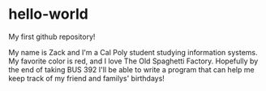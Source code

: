 # hello-world
My first github repository!

My name is Zack and I'm a Cal Poly student studying information systems.
My favorite color is red, and I love The Old Spaghetti Factory. Hopefully by the end of taking BUS 392 I'll be able to write a program that can help me keep track of my friend and familys' birthdays!
